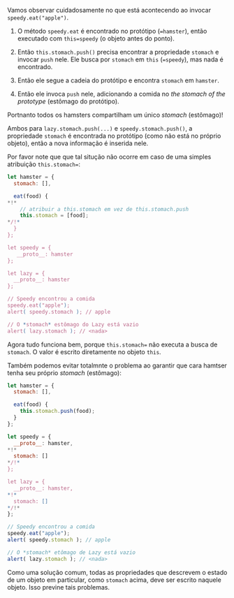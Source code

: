 Vamos observar cuidadosamente no que está acontecendo ao invocar `speedy.eat("apple")`.

1. O método `speedy.eat` é encontrado no protótipo (`=hamster`), então executado com `this=speedy` (o objeto antes do ponto).

2. Então `this.stomach.push()` precisa encontrar a propriedade `stomach` e invocar `push` nele. Ele busca por `stomach` em `this` (`=speedy`), mas nada é encontrado.

3. Então ele segue a cadeia do protótipo e encontra `stomach` em `hamster`.

4. Então ele invoca `push` nele, adicionando a comida no *the stomach of the prototype* (estômago do protótipo).

Portnanto todos os hamsters compartilham um único *stomach* (estômago)!

Ambos para `lazy.stomach.push(...)` e `speedy.stomach.push()`, a propriedade `stomach` é encontrada no protótipo (como não está no próprio objeto), então a nova informação é inserida nele.

Por favor note que que tal situção não ocorre em caso de uma simples atribuição `this.stomach=`:

```js run
let hamster = {
  stomach: [],

  eat(food) {
*!*
    // atribuir a this.stomach em vez de this.stomach.push
    this.stomach = [food];
*/!*
  }
};

let speedy = {
   __proto__: hamster
};

let lazy = {
  __proto__: hamster
};

// Speedy encontrou a comida
speedy.eat("apple");
alert( speedy.stomach ); // apple

// O *stomach* estômago do Lazy está vazio
alert( lazy.stomach ); // <nada>
```

Agora tudo funciona bem, porque `this.stomach=` não executa a busca de `stomach`. O valor é escrito diretamente no objeto `this`.

Também podemos evitar totalmnte o problema ao garantir que cara hamtser tenha seu próprio *stomach* (estômago):

```js run
let hamster = {
  stomach: [],

  eat(food) {
    this.stomach.push(food);
  }
};

let speedy = {
  __proto__: hamster,
*!*
  stomach: []
*/!*
};

let lazy = {
  __proto__: hamster,
*!*
  stomach: []
*/!*
};

// Speedy encontrou a comida
speedy.eat("apple");
alert( speedy.stomach ); // apple

// O *stomach* etômago de Lazy está vazio
alert( lazy.stomach ); // <nada>
```

Como uma solução comum, todas as propriedades que descrevem o estado de um objeto em particular, como `stomach` acima, deve ser escrito naquele objeto. Isso previne tais problemas.
